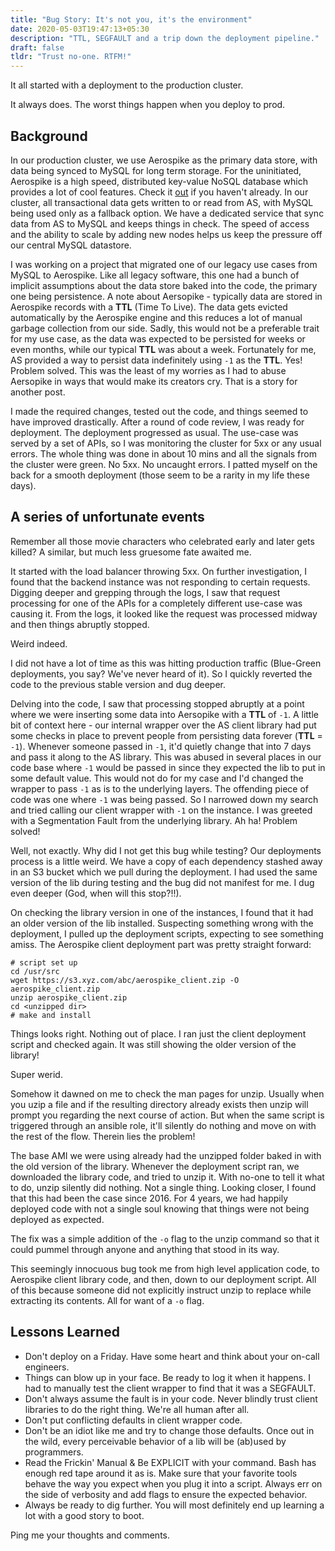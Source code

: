 ```yaml
---
title: "Bug Story: It's not you, it's the environment"
date: 2020-05-03T19:47:13+05:30
description: "TTL, SEGFAULT and a trip down the deployment pipeline."
draft: false
tldr: "Trust no-one. RTFM!"
---
```


It all started with a deployment to the production cluster. 

It always does. The worst things happen when you deploy to prod.
## Background
In our production cluster, we use Aerospike as the primary data store, with
data being synced to MySQL for long term storage. For the uninitiated,
Aerospike is a high speed, distributed key-value NoSQL database which
provides a lot of cool features. Check it [out](https://www.aerospike.com/)
if you haven't already. In our cluster, all transactional data gets written
to or read from AS, with MySQL being used only as a fallback option. We have
a dedicated service that sync data from AS to MySQL and keeps things in
check. The speed of access and the ability to scale by adding new nodes helps
us keep the pressure off our central MySQL datastore.

I was working on a project that migrated one of our legacy use cases from
MySQL to Aerospike. Like all legacy software, this one had a bunch of
implicit assumptions about the data store baked into the code, the primary
one being persistence. A note about Aersopike - typically data are stored in
Aerospike records with a **TTL** (Time To Live). The data gets evicted automatically by
the Aerospike engine and this reduces a lot of manual garbage collection from our
side. Sadly, this would not be a preferable trait for my use case, as the
data was expected to be persisted for weeks or even months, while our typical
**TTL** was about a week. Fortunately for me, AS provided a way to persist data
indefinitely using `-1` as the **TTL**. Yes! Problem solved. This was the least of
my worries as I had to abuse Aersopike in ways that would make its creators
cry. That is a story for another post.

I made the required changes, tested out the code, and things seemed to have
improved drastically. After a round of code review, I was ready for deployment.
The deployment progressed as usual. The use-case was served by a set of APIs, so
I was monitoring the cluster for 5xx or any usual errors. The whole thing was
done in about 10 mins and all the signals from the cluster were green. No 5xx.
No uncaught errors. I patted myself on the back for a smooth deployment (those
seem to be a rarity in my life these days). 

## A series of unfortunate events
Remember all those movie characters who celebrated early and later gets killed? A
similar, but much less gruesome fate awaited me.

It started with the load balancer throwing 5xx. On further investigation, I
found that the backend instance was not responding to certain requests. Digging
deeper and grepping through the logs, I saw that request processing for one of
the APIs for a completely different use-case was causing it. From the logs, it
looked like the request was processed midway and then things abruptly stopped. 

Weird indeed. 

I did not have a lot of time as this was hitting production
traffic (Blue-Green deployments, you say? We've never heard of it). So I quickly
reverted the code to the previous stable version and dug deeper.

Delving into the code, I saw that processing stopped abruptly at a point where
we were inserting some data into Aersopike with a **TTL** of `-1`. A little bit of context
here - our internal wrapper over the AS client library had put some checks in place
to prevent people from persisting data forever (**TTL** = `-1`). Whenever someone
passed in `-1`, it'd quietly change that into 7 days and pass it along to the AS
library. This was abused in several places in our code base where `-1` would be
passed in since they expected the lib to put in some default value. This would
not do for my case and I'd changed the wrapper to pass `-1` as is to the
underlying layers. The offending piece of code was one where `-1` was being
passed. So I narrowed down my search and tried calling our client wrapper with
`-1` on the instance. I was greeted with a Segmentation Fault from the
underlying library. Ah ha! Problem solved!

Well, not exactly. Why did I not get this bug while testing? Our deployments
process is a little weird. We have a copy of each dependency stashed away in
an S3 bucket which we pull during the deployment. I had used the same version
of the lib during testing and the bug did not manifest for me. I dug even
deeper (God, when will this stop?!!). 

On checking the library version in one of the instances, I found that it had
an older version of the lib installed. Suspecting something wrong with the
deployment, I pulled up the deployment scripts, expecting to see something amiss.
The Aerospike client deployment part was pretty straight forward:
```
# script set up
cd /usr/src
wget https://s3.xyz.com/abc/aerospike_client.zip -O aerospike_client.zip
unzip aerospike_client.zip
cd <unzipped dir>
# make and install 
```
Things looks right. Nothing out of place. I ran just the client deployment script and checked again. It was still showing
the older version of the library! 

Super werid.

Somehow it dawned on me to check the man pages for unzip. Usually when you
uzip a file and if the resulting directory already exists then unzip will
prompt you regarding the next course of action. But when the same script is
triggered through an ansible role, it'll silently do nothing and move on
with the rest of the flow. Therein lies the problem!

The base AMI we were using already had the unzipped folder baked in with the
old version of the library. Whenever the deployment script ran, we downloaded
the library code, and tried to unzip it. With no-one to tell it what to do,
unzip silently did nothing. Not a single thing. Looking closer, I found that
this had been the case since 2016. For 4 years, we had happily deployed code
with not a single soul knowing that things were not being deployed as
expected.

The fix was a simple addition of the `-o` flag to the unzip command so that it
could pummel through anyone and anything that stood in its way. 

This seemingly innocuous bug took me from high level application code, to
Aerospike client library code, and then, down to our deployment script. All of this
because someone did not explicitly instruct unzip to replace while extracting
its contents. All for want of a `-o` flag.

## Lessons Learned
* Don't deploy on a Friday. Have some heart and think about your on-call
  engineers.
* Things can blow up in your face. Be ready to log it when it happens. I had to
  manually test the client wrapper to find that it was a SEGFAULT.
* Don't always assume the fault is in your code. Never blindly trust client libraries
  to do the right thing. We're all human after all.
* Don't put conflicting defaults in client wrapper code. 
* Don't be an idiot like me and try to change those defaults. Once out in the
  wild, every perceivable behavior of a lib will be (ab)used by programmers.
* Read the Frickin' Manual & Be EXPLICIT with your command. Bash has enough red
  tape around it as is. Make sure that your favorite tools behave the way you
  expect when you plug it into a script. Always err on the side of verbosity and
  add flags to ensure the expected behavior. 
* Always be ready to dig further. You will most definitely end up learning a lot
  with a good story to boot.

Ping me your thoughts and comments. 